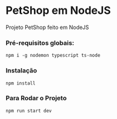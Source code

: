 # PetShop em NodeJS
Projeto PetShop feito em NodeJS

### Pré-requisitos globais:

`npm i -g nodemon typescript ts-node`

### Instalação
`npm install`

### Para Rodar o Projeto

`npm run start dev`